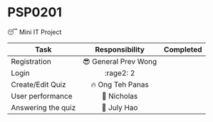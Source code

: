 # PSP0201
:sleeping: Mini IT Project


| Task        | Responsibility  | Completed |
| ------------- |:-------------:|:---------------:|
| Registration  | :sunglasses: General Prev Wong|
| Login      | :rage2: 2 | |
| Create/Edit Quiz | :fire: Ong Teh Panas | |
| User performance | :cop: Nicholas | |
| Answering the quiz | :woman: July Hao | |

